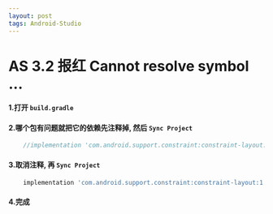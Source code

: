 ```yaml
---
layout: post
tags: Android-Studio
---
```


# AS 3.2 报红 Cannot resolve symbol ...

#### 1.打开 `build.gradle`

#### 2.哪个包有问题就把它的依赖先注释掉, 然后 `Sync Project`
```groovy
    //implementation 'com.android.support.constraint:constraint-layout:1.1.3'
```

#### 3.取消注释, 再 `Sync Project`
```groovy
    implementation 'com.android.support.constraint:constraint-layout:1.1.3'
```
#### 4.完成
